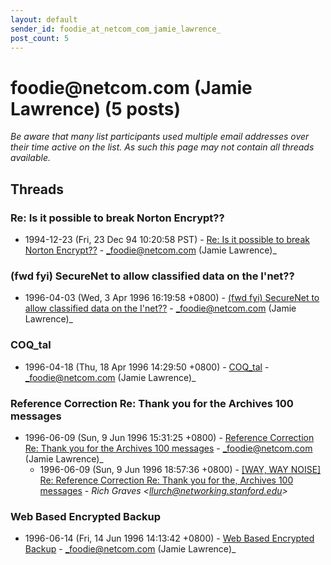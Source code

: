 ```yaml
---
layout: default
sender_id: foodie_at_netcom_com_jamie_lawrence_
post_count: 5
---
```


# foodie<span>@</span>netcom.com (Jamie Lawrence) (5 posts)

_Be aware that many list participants used multiple email addresses over their time active on the list. As such this page may not contain all threads available._

## Threads

### Re: Is it possible to break Norton Encrypt??
+ 1994-12-23 (Fri, 23 Dec 94 10:20:58 PST) - [Re: Is it possible to break Norton Encrypt??](/archive/1994/12/36f23e895353b134dd927ef5611168edd99b8d505885a5fe0bdc49b56032ecf2) - _foodie@netcom.com (Jamie Lawrence)_

### (fwd fyi) SecureNet to allow classified data on the I'net??
+ 1996-04-03 (Wed, 3 Apr 1996 16:19:58 +0800) - [(fwd fyi) SecureNet to allow classified data on the I'net??](/archive/1996/04/9ad5fc767dad4a051edd5d442738408671efbf5a40b0b7242b17ac44f89fa552) - _foodie@netcom.com (Jamie Lawrence)_

### COQ_tal
+ 1996-04-18 (Thu, 18 Apr 1996 14:29:50 +0800) - [COQ_tal](/archive/1996/04/a4a50eb30db72867d6b6d2e048618cebe6d512d9a367a30ed16b60d9842f7a7d) - _foodie@netcom.com (Jamie Lawrence)_

### Reference Correction Re: Thank you for the Archives 100 messages
+ 1996-06-09 (Sun, 9 Jun 1996 15:31:25 +0800) - [Reference Correction Re: Thank you for the Archives 100 messages](/archive/1996/06/02c7bf87e39a08f05679ef881528cdef5c066b52202fb541e6162979c7fd6bb3) - _foodie@netcom.com (Jamie Lawrence)_
  + 1996-06-09 (Sun, 9 Jun 1996 18:57:36 +0800) - [[WAY, WAY NOISE] Re: Reference Correction Re: Thank you for the, Archives 100 messages](/archive/1996/06/0e6c3199ef030877e7ebca0e408dcfda1d100a2e5551fb3911fa23d791078f25) - _Rich Graves \<llurch@networking.stanford.edu\>_

### Web Based Encrypted Backup
+ 1996-06-14 (Fri, 14 Jun 1996 14:13:42 +0800) - [Web Based Encrypted Backup](/archive/1996/06/e81413248af9c58249eb33e8c4827eebd74988d25492be6fab5768d1e3367d8e) - _foodie@netcom.com (Jamie Lawrence)_

